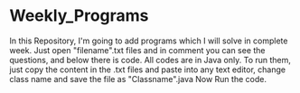 # Weekly_Programs
In this Repository, I'm going to add programs which I will solve in complete week.
Just open "filename".txt files and in comment you can see the questions, and below there is code. All codes are in Java only.
To run them, just copy the content in the .txt files and paste into any text editor, change class name and save the file as "Classname".java
Now Run the code.
